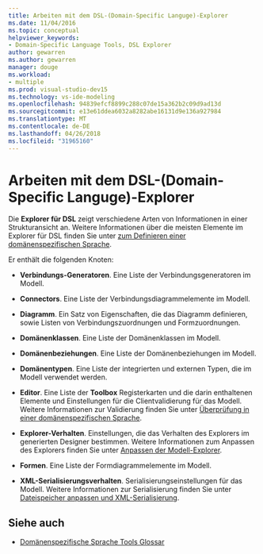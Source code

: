 ```yaml
---
title: Arbeiten mit dem DSL-(Domain-Specific Languge)-Explorer
ms.date: 11/04/2016
ms.topic: conceptual
helpviewer_keywords:
- Domain-Specific Language Tools, DSL Explorer
author: gewarren
ms.author: gewarren
manager: douge
ms.workload:
- multiple
ms.prod: visual-studio-dev15
ms.technology: vs-ide-modeling
ms.openlocfilehash: 94839efcf8899c288c07de15a362b2c09d9ad13d
ms.sourcegitcommit: e13e61ddea6032a8282abe16131d9e136a927984
ms.translationtype: MT
ms.contentlocale: de-DE
ms.lasthandoff: 04/26/2018
ms.locfileid: "31965160"
---
```

# <a name="working-with-the-domain-specific-language-explorer"></a>Arbeiten mit dem DSL-(Domain-Specific Languge)-Explorer
Die **Explorer für DSL** zeigt verschiedene Arten von Informationen in einer Strukturansicht an. Weitere Informationen über die meisten Elemente im Explorer für DSL finden Sie unter [zum Definieren einer domänenspezifischen Sprache](../modeling/how-to-define-a-domain-specific-language.md).

 Er enthält die folgenden Knoten:

-   **Verbindungs-Generatoren**. Eine Liste der Verbindungsgeneratoren im Modell.

-   **Connectors**. Eine Liste der Verbindungsdiagrammelemente im Modell.

-   **Diagramm**. Ein Satz von Eigenschaften, die das Diagramm definieren, sowie Listen von Verbindungszuordnungen und Formzuordnungen.

-   **Domänenklassen**. Eine Liste der Domänenklassen im Modell.

-   **Domänenbeziehungen**. Eine Liste der Domänenbeziehungen im Modell.

-   **Domänentypen**. Eine Liste der integrierten und externen Typen, die im Modell verwendet werden.

-   **Editor**. Eine Liste der **Toolbox** Registerkarten und die darin enthaltenen Elemente und Einstellungen für die Clientvalidierung für das Modell. Weitere Informationen zur Validierung finden Sie unter [Überprüfung in einer domänenspezifischen Sprache](../modeling/validation-in-a-domain-specific-language.md).

-   **Explorer-Verhalten**. Einstellungen, die das Verhalten des Explorers im generierten Designer bestimmen. Weitere Informationen zum Anpassen des Explorers finden Sie unter [Anpassen der Modell-Explorer](../modeling/customizing-the-model-explorer.md).

-   **Formen**. Eine Liste der Formdiagrammelemente im Modell.

-   **XML-Serialisierungsverhalten**. Serialisierungseinstellungen für das Modell. Weitere Informationen zur Serialisierung finden Sie unter [Dateispeicher anpassen und XML-Serialisierung](../modeling/customizing-file-storage-and-xml-serialization.md).

## <a name="see-also"></a>Siehe auch

- [Domänenspezifische Sprache Tools Glossar](http://msdn.microsoft.com/ca5e84cb-a315-465c-be24-76aa3df276aa)
